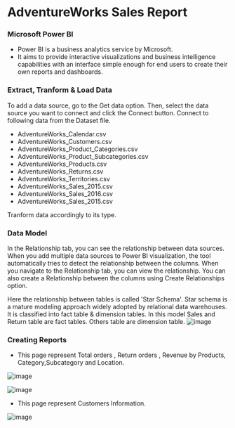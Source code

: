 # AdventureWorks Sales Report
### Microsoft Power BI
* Power BI is a business analytics service by Microsoft.
* It aims to provide interactive visualizations and business intelligence capabilities with an interface simple enough for end users to create their own reports and dashboards.

### Extract, Tranform & Load Data
To add a data source, go to the Get data option. Then, select the data source you want to connect and click the Connect button.
Connect to following data from the Dataset file.
* AdventureWorks_Calendar.csv
* AdventureWorks_Customers.csv
* AdventureWorks_Product_Categories.csv
* AdventureWorks_Product_Subcategories.csv
* AdventureWorks_Products.csv
* AdventureWorks_Returns.csv
* AdventureWorks_Territories.csv
* AdventureWorks_Sales_2015.csv
* AdventureWorks_Sales_2016.csv
* AdventureWorks_Sales_2015.csv

Tranform data accordingly to its type.

### Data Model

In the Relationship tab, you can see the relationship between data sources. When you add multiple data sources to Power BI visualization, the tool automatically tries to detect the relationship between the columns. When you navigate to the Relationship tab, you can view the relationship. You can also create a Relationship between the columns using Create Relationships option.

Here the relationship between tables is called 'Star Schema'. Star schema is a mature modeling approach widely adopted by relational data warehouses. It is classified into fact table & dimension tables. In this model Sales and Return table are fact tables. Others table are dimension table.
![image](https://github.com/arijeet-pal13/AdventureWorks.Sales.Report/assets/84266230/0c0a4ea7-8330-4c3f-a80b-125fdcf9bc12)



### Creating Reports

* This page represent Total orders , Return orders , Revenue by Products, Category,Subcategory and Location.

![image](https://github.com/arijeet-pal13/AdventureWorks.Sales.Report/assets/84266230/c3364905-4c82-407d-b872-37e591483073)

![image](https://github.com/arijeet-pal13/AdventureWorks.Sales.Report/assets/84266230/402588bb-c125-4790-b84c-cf2c2e62e617)


* This page represent Customers Information.

![image](https://github.com/arijeet-pal13/AdventureWorks.Sales.Report/assets/84266230/c0725c5f-1386-4b85-b988-0f00d7861631)

